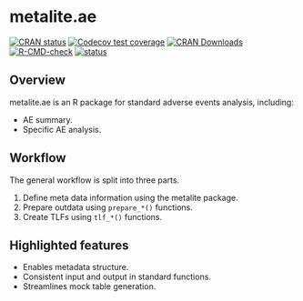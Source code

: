 # metalite.ae

<!-- badges: start -->

[![CRAN status](https://www.r-pkg.org/badges/version/metalite.ae)](https://CRAN.R-project.org/package=metalite.ae)
[![Codecov test coverage](https://codecov.io/gh/Merck/metalite.ae/branch/main/graph/badge.svg)](https://app.codecov.io/gh/Merck/metalite.ae?branch=main)
[![CRAN Downloads](https://cranlogs.r-pkg.org/badges/metalite.ae)](https://cran.r-project.org/package=metalite.ae)
[![R-CMD-check](https://github.com/Merck/metalite.ae/actions/workflows/R-CMD-check.yaml/badge.svg)](https://github.com/Merck/metalite.ae/actions/workflows/R-CMD-check.yaml)
[![status](https://tinyverse.netlify.com/badge/metalite.ae)](https://tinyverse.netlify.app/)
<!-- badges: end -->

## Overview

metalite.ae is an R package for standard adverse events analysis, including:

- AE summary.
- Specific AE analysis.

## Workflow

The general workflow is split into three parts.

1. Define meta data information using the metalite package.
1. Prepare outdata using `prepare_*()` functions.
1. Create TLFs using `tlf_*()` functions.

## Highlighted features

- Enables metadata structure.
- Consistent input and output in standard functions.
- Streamlines mock table generation.
